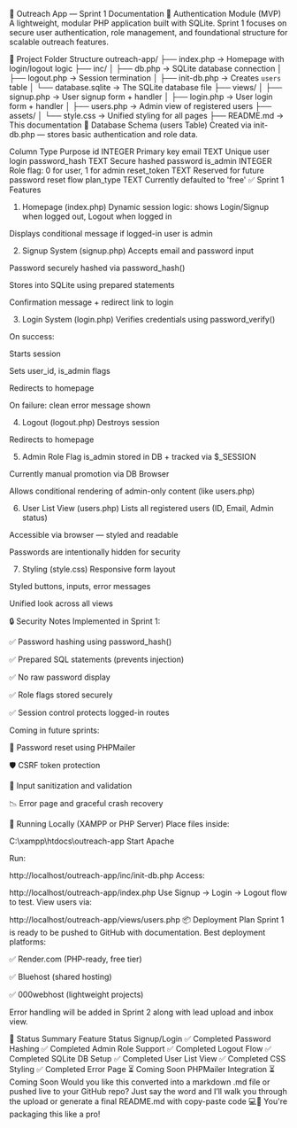 🧾 Outreach App — Sprint 1 Documentation
🔐 Authentication Module (MVP)
A lightweight, modular PHP application built with SQLite. Sprint 1 focuses on secure user authentication, role management, and foundational structure for scalable outreach features.

📁 Project Folder Structure
outreach-app/
├── index.php              → Homepage with login/logout logic
├── inc/
│   ├── db.php             → SQLite database connection
│   ├── logout.php         → Session termination
│   ├── init-db.php        → Creates `users` table
│   └── database.sqlite    → The SQLite database file
├── views/
│   ├── signup.php         → User signup form + handler
│   ├── login.php          → User login form + handler
│   ├── users.php          → Admin view of registered users
├── assets/
│   └── style.css          → Unified styling for all pages
├── README.md              → This documentation
🧠 Database Schema (users Table)
Created via init-db.php — stores basic authentication and role data.

Column	Type	Purpose
id	INTEGER	Primary key
email	TEXT	Unique user login
password_hash	TEXT	Secure hashed password
is_admin	INTEGER	Role flag: 0 for user, 1 for admin
reset_token	TEXT	Reserved for future password reset flow
plan_type	TEXT	Currently defaulted to 'free'
✅ Sprint 1 Features
1. Homepage (index.php)
Dynamic session logic: shows Login/Signup when logged out, Logout when logged in

Displays conditional message if logged-in user is admin

2. Signup System (signup.php)
Accepts email and password input

Password securely hashed via password_hash()

Stores into SQLite using prepared statements

Confirmation message + redirect link to login

3. Login System (login.php)
Verifies credentials using password_verify()

On success:

Starts session

Sets user_id, is_admin flags

Redirects to homepage

On failure: clean error message shown

4. Logout (logout.php)
Destroys session

Redirects to homepage

5. Admin Role Flag
is_admin stored in DB + tracked via $_SESSION

Currently manual promotion via DB Browser

Allows conditional rendering of admin-only content (like users.php)

6. User List View (users.php)
Lists all registered users (ID, Email, Admin status)

Accessible via browser — styled and readable

Passwords are intentionally hidden for security

7. Styling (style.css)
Responsive form layout

Styled buttons, inputs, error messages

Unified look across all views

🔒 Security Notes
Implemented in Sprint 1:

✅ Password hashing using password_hash()

✅ Prepared SQL statements (prevents injection)

✅ No raw password display

✅ Role flags stored securely

✅ Session control protects logged-in routes

Coming in future sprints:

🔐 Password reset using PHPMailer

🛡️ CSRF token protection

🧼 Input sanitization and validation

📉 Error page and graceful crash recovery

🧪 Running Locally (XAMPP or PHP Server)
Place files inside:

C:\xampp\htdocs\outreach-app
Start Apache

Run:

http://localhost/outreach-app/inc/init-db.php
Access:

http://localhost/outreach-app/index.php
Use Signup → Login → Logout flow to test. View users via:

http://localhost/outreach-app/views/users.php
📦 Deployment Plan
Sprint 1 is ready to be pushed to GitHub with documentation. Best deployment platforms:

✅ Render.com (PHP-ready, free tier)

✅ Bluehost (shared hosting)

✅ 000webhost (lightweight projects)

Error handling will be added in Sprint 2 along with lead upload and inbox view.

📍 Status Summary
Feature	Status
Signup/Login	✅ Completed
Password Hashing	✅ Completed
Admin Role Support	✅ Completed
Logout Flow	✅ Completed
SQLite DB Setup	✅ Completed
User List View	✅ Completed
CSS Styling	✅ Completed
Error Page	⏳ Coming Soon
PHPMailer Integration	⏳ Coming Soon
Would you like this converted into a markdown .md file or pushed live to your GitHub repo? Just say the word and I’ll walk you through the upload or generate a final README.md with copy-paste code 💻📄 You're packaging this like a pro!